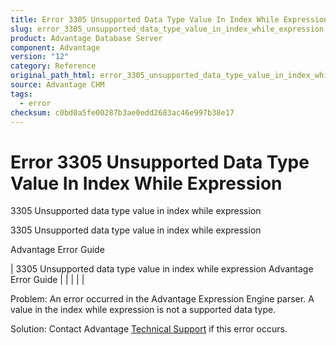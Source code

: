 ```yaml
---
title: Error 3305 Unsupported Data Type Value In Index While Expression
slug: error_3305_unsupported_data_type_value_in_index_while_expression
product: Advantage Database Server
component: Advantage
version: "12"
category: Reference
original_path_html: error_3305_unsupported_data_type_value_in_index_while_expression.htm
source: Advantage CHM
tags:
  - error
checksum: c0bd0a5fe00287b3ae0edd2683ac46e997b38e17
---
```


# Error 3305 Unsupported Data Type Value In Index While Expression

3305 Unsupported data type value in index while expression

3305 Unsupported data type value in index while expression

Advantage Error Guide

| 3305 Unsupported data type value in index while expression  Advantage Error Guide |  |  |  |  |

Problem: An error occurred in the Advantage Expression Engine parser. A value in the index while expression is not a supported data type.

Solution: Contact Advantage [Technical Support](master_technical_support_u_s__and_canada.md) if this error occurs.
